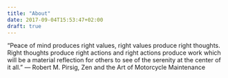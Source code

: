 ```yaml
---
title: "About"
date: 2017-09-04T15:53:47+02:00
draft: true
---
```

“Peace of mind produces right values, right values produce right thoughts. Right thoughts produce right actions and right actions produce work which will be a material reflection for others to see of the serenity at the center of it all.”
― Robert M. Pirsig, Zen and the Art of Motorcycle Maintenance
